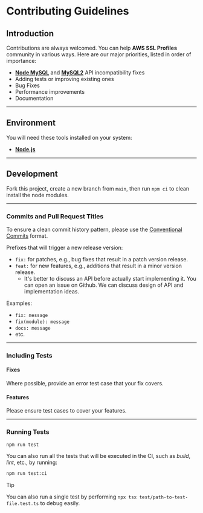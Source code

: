 [mysql]: https://github.com/mysqljs/mysql
[mysql2]: https://github.com/mysqljs/mysql
[docs-contributing]: https://sidorares.github.io/node-mysql2/docs/contributing/website

# Contributing Guidelines

## Introduction

Contributions are always welcomed. You can help **AWS SSL Profiles** community in various ways.
Here are our major priorities, listed in order of importance:

- [**Node MySQL**][mysql] and [**MySQL2**][mysql2] API incompatibility fixes
- Adding tests or improving existing ones
- Bug Fixes
- Performance improvements
- Documentation

---

## Environment

You will need these tools installed on your system:

- [**Node.js**](https://nodejs.org)

---

## Development

Fork this project, create a new branch from `main`, then run `npm ci` to clean install the node modules.

---

### Commits and Pull Request Titles

To ensure a clean commit history pattern, please use the [Conventional Commits](https://www.conventionalcommits.org/en/v1.0.0/#summary) format.

Prefixes that will trigger a new release version:

- `fix:` for patches, e.g., bug fixes that result in a patch version release.
- `feat:` for new features, e.g., additions that result in a minor version release.
  - It's better to discuss an API before actually start implementing it. You can open an issue on Github. We can discuss design of API and implementation ideas.

Examples:

- `fix: message`
- `fix(module): message`
- `docs: message`
- etc.

---

### Including Tests

#### Fixes

Where possible, provide an error test case that your fix covers.

#### Features

Please ensure test cases to cover your features.

---

### Running Tests

```sh
npm run test
```

You can also run all the tests that will be executed in the CI, such as _build_, _lint_, etc., by running:

```sh
npm run test:ci
```

> [!Tip]
> You can also run a single test by performing `npx tsx test/path-to-test-file.test.ts` to debug easily.
